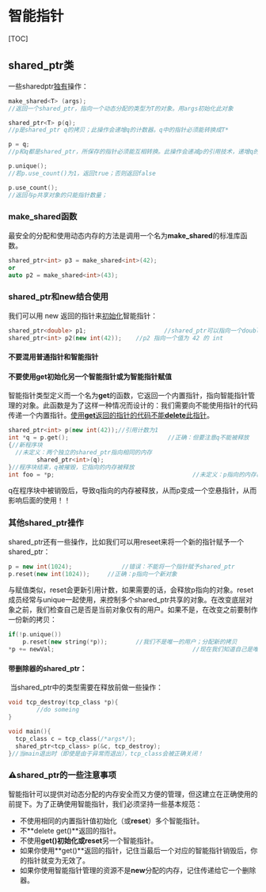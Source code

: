 # 智能指针

[TOC]

## shared_ptr类

一些sharedptr<u>独有</u>操作：

```c++
make_shared<T> (args);
//返回一个shared_ptr，指向一个动态分配的类型为T的对象。用args初始化此对象

shared_ptr<T> p(q);
//p是shared_ptr q的拷贝；此操作会递增q的计数器。q中的指针必须能转换成T*

p = q;
//p和q都是shared_ptr，所保存的指针必须能互相转换。此操作会递减p的引用技术，递增q的引用计数；若p的引用计数变为0，则将其管理的原内存释放。

p.unique();
//若p.use_count()为1，返回true；否则返回false

p.use_count();
//返回与p共享对象的只能指针数量；
```

### make_shared函数

​		最安全的分配和使用动态内存的方法是调用一个名为**make_shared**的标准库函数。

```c++
shared_ptr<int> p3 = make_shared<int>(42);
or
auto p2 = make_shared<int>(43);
```

### shared_ptr和new结合使用

我们可以用 new 返回的指针来<u>初始化</u>智能指针：

```c++
shared_ptr<double> p1;						//shared_ptr可以指向一个double
shared_ptr<int> p2(new int(42));	//p2 指向一个值为 42 的 int
```

#### 不要混用普通指针和智能指针

#### 不要使用get初始化另一个智能指针或为智能指针赋值

​		智能指针类型定义而一个名为**get**的函数，它返回一个内置指针，指向智能指针管理的对象。此函数是为了这样一种情况而设计的：我们需要向不能使用指针的代码传递一个内置指针。<u>使用**get**返回的指针的代码不能**delete**此指针</u>。

```c++
shared_ptr<int> p(new int(42));//引用计数为1
int *q = p.get();							 //正确：但要注意q不能被释放
{//新程序块
  //未定义：两个独立的shared_ptr指向相同的内存
		shared_ptr<int>(q);
}//程序块结束，q被摧毁，它指向的内存被释放
int foo = *p;										//未定义：p指向的内存已经被释放了
```

q在程序块中被销毁后，导致q指向的内存被释放，从而p变成一个空悬指针，从而影响后面的使用！！

### 其他shared_ptr操作

​		shared_ptr还有一些操作，比如我们可以用reseet来将一个新的指针赋予一个shared_ptr：

```c++
p = new int(1024);				//错误：不能将一个指针赋予shared_ptr
p.reset(new int(1024));		//正确：p指向一个新对象
```

与赋值类似，reset会更新引用计数，如果需要的话，会释放p指向的对象。reset成员经常与unique一起使用，来控制多个shared_ptr共享的对象。在改变底层对象之前，我们检查自己是否是当前对象仅有的用户。如果不是，在改变之前要制作一份新的拷贝：

```c++
if(!p.unique())
  	p.reset(new string(*p));		//我们不是唯一的用户；分配新的拷贝
*p += newVal;										//现在我们知道自己是唯一的用户，可以改变对象的值
```

#### 带删除器的shared_ptr：

​		当shared_ptr中的类型需要在释放前做一些操作：

```c++
void tcp_destroy(tcp_class *p){
		//do someing
}

void main(){
  tcp_class c = tcp_class(/*args*/);
  shared_ptr<tcp_class> p(&c, tcp_destroy);
}//当main退出时（即使是由于异常而退出），tcp_class会被正确关闭！
```







### ⚠️shared_ptr的一些注意事项

​		智能指针可以提供对动态分配的内存安全而又方便的管理，但这建立在正确使用的前提下。为了正确使用智能指针，我们必须坚持一些基本规范：

- 不使用相同的内置指针值初始化（或**reset**）多个智能指针。
- 不**delete get()**返回的指针。
- 不使用**get()**初始化或**reset**另一个智能指针。
- 如果你使用**get()**返回的指针，记住当最后一个对应的智能指针销毁后，你的指针就变为无效了。
- 如果你使用智能指针管理的资源不是**new**分配的内存，记住传递给它一个删除器。















